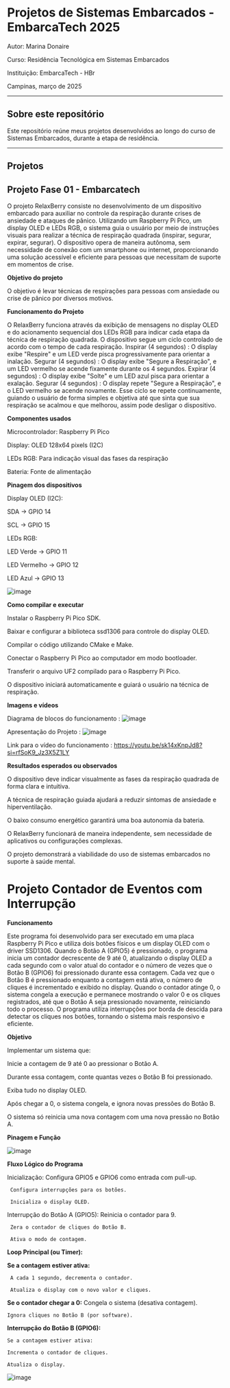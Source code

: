 # Projetos de Sistemas Embarcados - EmbarcaTech 2025

Autor: Marina Donaire

Curso: Residência Tecnológica em Sistemas Embarcados

Instituição: EmbarcaTech - HBr

Campinas, março de 2025

---

## Sobre este repositório

Este repositório reúne meus projetos desenvolvidos ao longo do curso de Sistemas Embarcados, durante a etapa de residência.  

---
## Projetos 


## Projeto Fase 01 - Embarcatech 

O projeto RelaxBerry consiste no desenvolvimento de um dispositivo embarcado para auxiliar no controle da respiração durante crises de ansiedade e ataques de pânico. Utilizando um Raspberry Pi Pico, um display OLED e LEDs RGB, o sistema guia o usuário por meio de instruções visuais para realizar a técnica de respiração quadrada (inspirar, segurar, expirar, segurar). O dispositivo opera de maneira autônoma, sem necessidade de conexão com um smartphone ou internet, proporcionando uma solução acessível e eficiente para pessoas que necessitam de suporte em momentos de crise.

**Objetivo do projeto**

O objetivo é levar técnicas de respirações para pessoas com ansiedade ou crise de pânico por diversos motivos. 

**Funcionamento do Projeto**

O RelaxBerry funciona através da exibição de mensagens no display OLED e do acionamento sequencial dos LEDs RGB para indicar cada etapa da técnica de respiração quadrada. O dispositivo segue um ciclo controlado de acordo com o tempo de cada respiração. 
Inspirar (4 segundos) : O display exibe "Respire" e um LED verde pisca progressivamente para orientar a inalação.
Segurar (4 segundos) :  O display exibe "Segure a Respiração", e um LED vermelho  se acende fixamente durante os 4 segundos.
Expirar (4 segundos) : O display exibe "Solte" e um LED azul pisca para orientar a exalação.
Segurar (4 segundos) : O display repete "Segure a Respiração", e o LED vermelho se acende novamente.
Esse ciclo se repete continuamente, guiando o usuário de forma simples e objetiva até que sinta que sua respiração se acalmou e que melhorou, assim pode desligar o dispositivo.


**Componentes usados**

Microcontrolador: Raspberry Pi Pico

Display: OLED 128x64 pixels (I2C)

LEDs RGB: Para indicação visual das fases da respiração

Bateria: Fonte de alimentação 


**Pinagem dos dispositivos**

Display OLED (I2C):

SDA → GPIO 14

SCL → GPIO 15

LEDs RGB:

LED Verde → GPIO 11

LED Vermelho → GPIO 12

LED Azul → GPIO 13

![image](https://github.com/user-attachments/assets/10ecb5af-1178-4aa2-b92a-2040f0cf17af)


**Como compilar e executar** 

Instalar o Raspberry Pi Pico SDK.

Baixar e configurar a biblioteca ssd1306 para controle do display OLED.

Compilar o código utilizando CMake e Make.

Conectar o Raspberry Pi Pico ao computador em modo bootloader.

Transferir o arquivo UF2 compilado para o Raspberry Pi Pico.

O dispositivo iniciará automaticamente e guiará o usuário na técnica de respiração.


**Imagens e vídeos**



Diagrama de blocos do funcionamento : ![image](https://github.com/user-attachments/assets/454cd3ee-9e51-4ed9-ade9-609ad5cac581)

Apresentação do Projeto : ![image](https://github.com/user-attachments/assets/69f8d15e-e93e-4b7d-aa0a-c1b7c38c07cf)



Link para o vídeo do funcionamento :  https://youtu.be/sk14xKnpJd8?si=rfSoK9_Jz3X5Z1LY  
 

**Resultados esperados ou observados**

O dispositivo deve indicar visualmente as fases da respiração quadrada de forma clara e intuitiva.

A técnica de respiração guiada ajudará a reduzir sintomas de ansiedade e hiperventilação.

O baixo consumo energético garantirá uma boa autonomia da bateria.

O RelaxBerry funcionará de maneira independente, sem necessidade de aplicativos ou configurações complexas.

O projeto demonstrará a viabilidade do uso de sistemas embarcados no suporte à saúde mental.


# Projeto Contador de Eventos com Interrupção 

**Funcionamento**

Este programa foi desenvolvido para ser executado em uma placa Raspberry Pi Pico e utiliza dois botões físicos e um display OLED com o driver SSD1306. Quando o Botão A (GPIO5) é pressionado, o programa inicia um contador decrescente de 9 até 0, atualizando o display OLED a cada segundo com o valor atual do contador e o número de vezes que o Botão B (GPIO6) foi pressionado durante essa contagem. Cada vez que o Botão B é pressionado enquanto a contagem está ativa, o número de cliques é incrementado e exibido no display. Quando o contador atinge 0, o sistema congela a execução e permanece mostrando o valor 0 e os cliques registrados, até que o Botão A seja pressionado novamente, reiniciando todo o processo. O programa utiliza interrupções por borda de descida para detectar os cliques nos botões, tornando o sistema mais responsivo e eficiente.


**Objetivo**

Implementar um sistema que:

Inicie a contagem de 9 até 0 ao pressionar o Botão A.

Durante essa contagem, conte quantas vezes o Botão B foi pressionado.

Exiba tudo no display OLED.

Após chegar a 0, o sistema congela, e ignora novas pressões do Botão B.

O sistema só reinicia uma nova contagem com uma nova pressão no Botão A.

**Pinagem e Função**


![image](https://github.com/user-attachments/assets/0a0915e5-e05d-42ee-a7b6-042235377e42)

**Fluxo Lógico do Programa**

Inicialização:
     Configura GPIO5 e GPIO6 como entrada com pull-up.
    
     Configura interrupções para os botões.
     
     Inicializa o display OLED.


Interrupção do Botão A (GPIO5):
     Reinicia o contador para 9.
     
     Zera o contador de cliques do Botão B.
     
     Ativa o modo de contagem.

**Loop Principal (ou Timer):**

**Se a contagem estiver ativa:**

     A cada 1 segundo, decrementa o contador.
     
     Atualiza o display com o novo valor e cliques.

**Se o contador chegar a 0:**
    Congela o sistema (desativa contagem).
    
    Ignora cliques no Botão B (por software).

**Interrupção do Botão B (GPIO6):**

    Se a contagem estiver ativa:
    
    Incrementa o contador de cliques.
    
    Atualiza o display.

![image](https://github.com/user-attachments/assets/0baa04f5-3c49-45fb-9990-61ec855c98ac)







